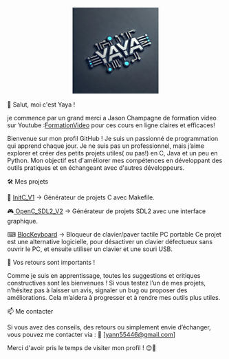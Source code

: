<p align="center">
  <img src="https://github.com/yaya66659/yaya66659/blob/main/logoGithubYaya.jpg" alt="Logo Yaya" width="200">
</p>


👋 Salut, moi c'est Yaya !

je commence par un grand merci a Jason Champagne de formation video sur Youtube :[FormationVideo](https://www.youtube.com/@formation-video)
pour ces cours en ligne claires et efficaces!

Bienvenue sur mon profil GitHub ! Je suis un passionné de programmation qui apprend chaque jour. Je ne suis pas un professionnel, mais j’aime explorer et créer des petits projets utiles( ou pas!) en C, Java et un peu en Python. Mon objectif est d'améliorer mes compétences en développant des outils pratiques et en échangeant avec d'autres développeurs.

🛠 Mes projets

  📌 [InitC_V1](https://github.com/yaya66659/InitC_V1) → Générateur de projets C avec Makefile.
        
  🎮[ OpenC_SDL2_V2](https://github.com/yaya66659/OpenC_SDL2_V2) → Générateur de projets SDL2 avec une interface graphique.
    
  ⌨ [BlocKeyboard](https://github.com/yaya66659/BlocKeyboard) → Bloqueur de clavier/paver tactile PC portable Ce projet est      une alternative logicielle, pour désactiver un clavier défectueux sans ouvrir le PC,
  et ensuite utiliser un clavier et une souri USB.
   

📢 Vos retours sont importants !

Comme je suis en apprentissage, toutes les suggestions et critiques constructives sont les bienvenues ! Si vous testez l’un de mes projets, n’hésitez pas à laisser un avis, signaler un bug ou proposer des améliorations. Cela m’aidera à progresser et à rendre mes outils plus utiles.

📫 Me contacter

Si vous avez des conseils, des retours ou simplement envie d’échanger, vous pouvez me contacter via :
📧 [yann55446@gmail.com]

Merci d'avoir pris le temps de visiter mon profil ! 😊🚀


